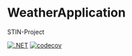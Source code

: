 # WeatherApplication

STIN-Project

[![.NET](https://github.com/JanReisiegel/WeatherApplicationApi/actions/workflows/dotnet_test.yml/badge.svg)](https://github.com/JanReisiegel/WeatherApplicationApi/actions/workflows/dotnet_test.yml) [![codecov](https://codecov.io/gh/JanReisiegel/WeatherApplicationApi/graph/badge.svg?token=OJIAYUTDTA)](https://codecov.io/gh/JanReisiegel/WeatherApplicationApi)
